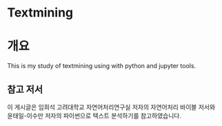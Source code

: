 # Textmining

# 개요
This is my study of textmining using with python and jupyter tools.

## 참고 저서
이 게시글은 임희석 고려대학교 자연어처리연구실 저자의 자연어처리 바이블 저서와 
<br>
윤태일-이수만 저자의 파이썬으로 텍스트 분석하기를 참고하였습니다.
